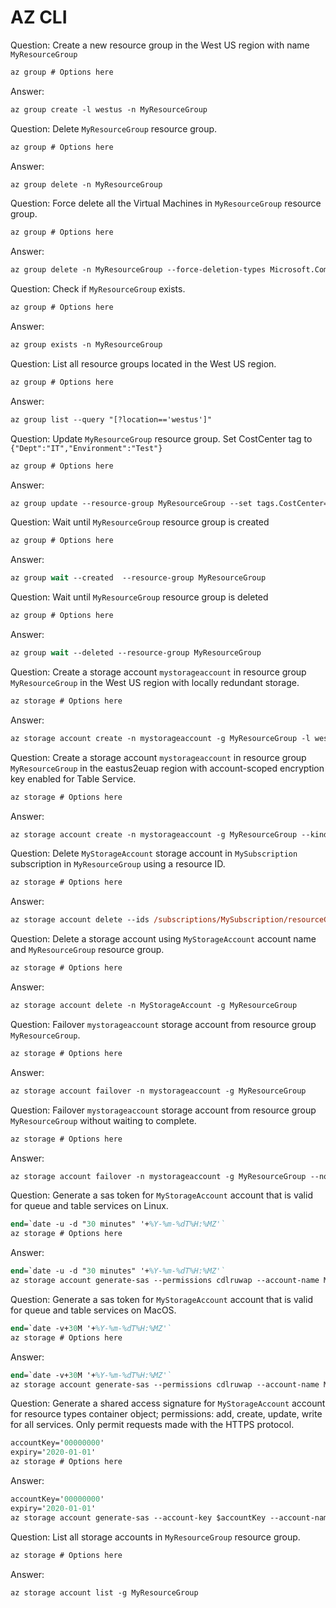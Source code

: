 # AZ CLI

Question: Create a new resource group in the West US region with name `MyResourceGroup`

```ps
az group # Options here
```

Answer:

```ps
az group create -l westus -n MyResourceGroup
```

Question: Delete `MyResourceGroup` resource group.

```ps
az group # Options here
```

Answer:

```ps
az group delete -n MyResourceGroup
```

Question: Force delete all the Virtual Machines in `MyResourceGroup` resource group.

```ps
az group # Options here
```

Answer:

```ps
az group delete -n MyResourceGroup --force-deletion-types Microsoft.Compute/virtualMachines
```

Question: Check if `MyResourceGroup` exists.

```ps
az group # Options here
```

Answer:

```ps
az group exists -n MyResourceGroup
```

Question: List all resource groups located in the West US region.

```ps
az group # Options here
```

Answer:

```ps
az group list --query "[?location=='westus']"
```

Question: Update `MyResourceGroup` resource group. Set CostCenter tag to `{"Dept":"IT","Environment":"Test"}`

```ps
az group # Options here
```

Answer:

```ps
az group update --resource-group MyResourceGroup --set tags.CostCenter='{"Dept":"IT","Environment":"Test"}'
```

Question: Wait until `MyResourceGroup` resource group is created

```ps
az group # Options here
```

Answer:

```ps
az group wait --created  --resource-group MyResourceGroup
```

Question: Wait until `MyResourceGroup` resource group is deleted

```ps
az group # Options here
```

Answer:

```ps
az group wait --deleted --resource-group MyResourceGroup
```

Question: Create a storage account `mystorageaccount` in resource group `MyResourceGroup` in the West US region with locally redundant storage.

```ps
az storage # Options here
```

Answer:

```ps
az storage account create -n mystorageaccount -g MyResourceGroup -l westus --sku Standard_LRS
```

Question: Create a storage account `mystorageaccount` in resource group `MyResourceGroup` in the eastus2euap region with account-scoped encryption key enabled for Table Service.

```ps
az storage # Options here
```

Answer:

```ps
az storage account create -n mystorageaccount -g MyResourceGroup --kind StorageV2 -l eastus2euap -t Account
```

Question: Delete `MyStorageAccount` storage account in `MySubscription` subscription in `MyResourceGroup` using a resource ID.

```ps
az storage # Options here
```

Answer:

```ps
az storage account delete --ids /subscriptions/MySubscription/resourceGroups/MyResourceGroup/providers/Microsoft.Storage/storageAccounts/MyStorageAccount
```

Question: Delete a storage account using `MyStorageAccount` account name and `MyResourceGroup` resource group.

```ps
az storage # Options here
```

Answer:

```ps
az storage account delete -n MyStorageAccount -g MyResourceGroup
```

Question: Failover `mystorageaccount` storage account from resource group `MyResourceGroup`.

```ps
az storage # Options here
```

Answer:

```ps
az storage account failover -n mystorageaccount -g MyResourceGroup
```

Question: Failover `mystorageaccount` storage account from resource group `MyResourceGroup` without waiting to complete.

```ps
az storage # Options here
```

Answer:

```ps
az storage account failover -n mystorageaccount -g MyResourceGroup --no-wait
```

Question: Generate a sas token for `MyStorageAccount` account that is valid for queue and table services on Linux.

```ps
end=`date -u -d "30 minutes" '+%Y-%m-%dT%H:%MZ'`
az storage # Options here
```

Answer:

```ps
end=`date -u -d "30 minutes" '+%Y-%m-%dT%H:%MZ'`
az storage account generate-sas --permissions cdlruwap --account-name MyStorageAccount --services qt --resource-types sco --expiry $end -o tsv
```

Question: Generate a sas token for `MyStorageAccount` account that is valid for queue and table services on MacOS.

```ps
end=`date -v+30M '+%Y-%m-%dT%H:%MZ'`
az storage # Options here
```

Answer:

```ps
end=`date -v+30M '+%Y-%m-%dT%H:%MZ'`
az storage account generate-sas --permissions cdlruwap --account-name MyStorageAccount --services qt --resource-types sco --expiry $end -o tsv
```

Question: Generate a shared access signature for `MyStorageAccount` account for resource types container object; permissions: add, create, update, write for all services. Only permit requests made with the HTTPS protocol.

```ps
accountKey='00000000'
expiry='2020-01-01'
az storage # Options here
```

Answer:

```ps
accountKey='00000000'
expiry='2020-01-01'
az storage account generate-sas --account-key $accountKey --account-name MyStorageAccount --expiry $expiry --https-only --permissions acuw --resource-types co --services bfqt
```

Question: List all storage accounts in `MyResourceGroup` resource group.

```ps
az storage # Options here
```

Answer:

```ps
az storage account list -g MyResourceGroup
```
